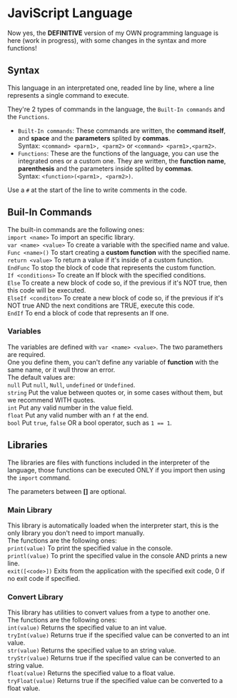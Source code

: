 # JaviScript Language

Now yes, the **DEFINITIVE** version of my OWN programming language is here (work in progress), with some changes in the syntax and more functions!

## Syntax
This language in an interpretated one, readed line by line, where a line represents a single command to execute.

They're 2 types of commands in the language, the `Built-In commands` and the `Functions`.
- `Built-In commands`: These commands are written, the **command itself**, and **space** and the **parameters** splited by **commas**.\
  Syntax: `<command> <parm1>, <parm2>` or `<command> <parm1>,<parm2>`.
- `Functions`: These are the functions of the language, you can use the integrated ones or a custom one. They are written, the **function name**, **parenthesis** and the parameters inside splited by **commas**.\
  Syntax: `<function>(<parm1>, <parm2>)`.
  
Use a `#` at the start of the line to write comments in the code.

## Buil-In Commands
The built-in commands are the following ones:\
`import <name>` To import an specific library.\
`var <name> <value>` To create a variable with the specified name and value.\
`Func <name>()` To start creating a **custom function** with the specified name.\
`return <value>` To return a value if it's inside of a custom function.\
`EndFunc` To stop the block of code that represents the custom function.\
`If <conditions>` To create an If block with the specified conditions.\
`Else` To create a new block of code so, if the previous if it's NOT true, then this code will be executed.\
`ElseIf <conditon>` To create a new block of code so, if the previous if it's NOT true AND the next conditions are TRUE, execute this code.\
`EndIf` To end a block of code that represents an If one.

### Variables
The variables are defined with `var <name> <value>`. The two paramethers are required.\
One you define them, you can't define any variable of **function** with the same name, or it wull throw an error.\
The default values are:\
`null` Put `null`, `Null`, `undefined` or `Undefined`.\
`string` Put the value between quotes or, in some cases without them, but we recommend WITH quotes.\
`int` Put any valid number in the value field.\
`float` Put any valid number with an `f` at the end.\
`bool` Put `true`, `false` OR a bool operator, such as `1 == 1`.

## Libraries
The libraries are files with functions included in the interpreter of the language, those functions can be executed ONLY if you import then using the `import` command.

The parameters between **[]** are optional.

### Main Library
This library is automatically loaded when the interpreter start, this is the only library you don't need to import manually.\
The functions are the following ones:\
`print(value)` To print the specified value in the console.\
`printl(value)` To print the specified value in the console AND prints a new line.\
`exit([<code>])` Exits from the application with the specified exit code, 0 if no exit code if specified.
### Convert Library
This library has utilities to convert values from a type to another one.\
The functions are the following ones:\
`int(value)` Returns the specified value to an int value.\
`tryInt(value)` Returns true if the specified value can be converted to an int value.\
`str(value)` Returns the specified value to an string value.\
`tryStr(value)` Returns true if the specified value can be converted to an string value.\
`float(value)` Returns the specified value to a float value.\
`tryFloat(value)` Returns true if the specified value can be converted to a float value.
